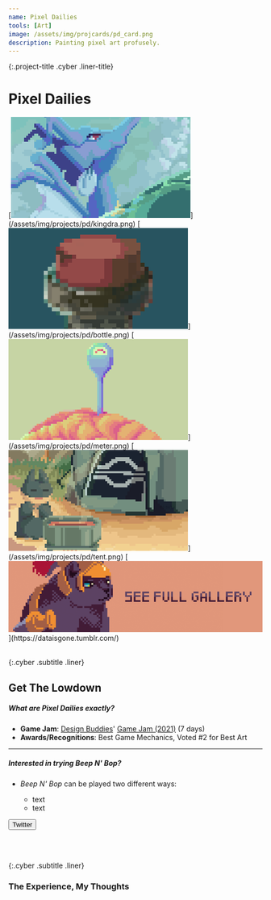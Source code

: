 ```yaml
---
name: Pixel Dailies
tools: [Art]
image: /assets/img/projcards/pd_card.png
description: Painting pixel art profusely.
---
```


{:.project-title .cyber .liner-title}
# Pixel Dailies

<!-- {:.cyber .subtitle .liner}
### A Sample of the Journey -->
<div class="pixel-div pixel-div-gallery" markdown="1">
[<img src="/assets/img/projects/pd/crop/kingdra_c.png">](/assets/img/projects/pd/kingdra.png)
[<img src="/assets/img/projects/pd/crop/bottle_c.png">](/assets/img/projects/pd/bottle.png)
[<img src="/assets/img/projects/pd/crop/meter_c.png">](/assets/img/projects/pd/meter.png)
[<img src="/assets/img/projects/pd/crop/tent_c.png">](/assets/img/projects/pd/tent.png)
[<img src="/assets/img/projects/pd/gallery_link.png">](https://dataisgone.tumblr.com/)
</div>

<br>

{:.cyber .subtitle .liner}
## Get The Lowdown
<div class="pixel-div">
    <!-- <h4 class="cyber info-subtitle">The Event</h4> -->
    <h5 class="cyber info-subtitle">What are Pixel Dailies exactly?</h5>
    <ul>
        <li><strong>Game Jam</strong>: <a href="https://www.designbuddies.community/">Design Buddies</a>' <a href="https://itch.io/jam/design-buddies-game-jam-2021">Game Jam (2021)</a> (7 days)</li>
        <li><strong>Awards/Recognitions</strong>: Best Game Mechanics, Voted #2 for Best Art</li>
    </ul>
    <!-- <h4 class="cyber info-subtitle">My Contributions</h4>
    <ul>
        <li><strong>Roles</strong>: Team Artist -- Character Designer, 2D Artist, Animator</li>
        <li><strong>Tools</strong>: Procreate, Adobe Photoshop</li>
    </ul> -->
    <hr class="inner-hr">
    <h5 class="cyber info-subtitle">Interested in trying Beep N' Bop?</h5>
    <ul>
        <li><em>Beep N' Bop</em> can be played two different ways:</li>
            <ul>
                <li>text</li>
                <li>text</li>
            </ul>
    </ul>
</div>

<div class="flex-container">
    <div class="flex-child vertical-center">
        <a class="no-underline" href="https://twitter.com/dataisgone">
            <button class="btn m-btn">
            <span class="btn__content">Twitter</span>
            <span class="btn__glitch"></span>
            </button>
        </a>
    </div>
</div>

<br><br>

{:.cyber .subtitle .liner}
### The Experience, My Thoughts
<div class="pixel-div pixel-div-exp">
    <!-- <h5 class="cyber info-subtitle">What is "Pixel Dailies" exactly?</h5> -->
    <!-- <p>
        <em>Beep N' Bop</em> is a 2.5D scavenger hunt where two robo-cooks work in tandem to complete a single dish between them. These bots are separated by a wall dividing the kitchen, causing the player to switch between them to access everything they need in order to serve up some delicious food under the time limit. Help them do their job before they're fired from their beloved 80's diner!
    </p> -->
    <!-- <br>
    <h5 class="cyber info-subtitle">The Experience, My Thoughts</h5> -->
        <!-- <p>
            I decided to do another competition once I gave myself enough of a break from a hackathon I was slowly preparing for for 5 months. In all honesty I was hesitant to jump into a completely new team, but I am so glad I did! The level of cooperation amongst our diverse members was superb, and we ended up making what’s now <em>Beep N’ Bop</em>.
        </p>
        <p>
            Within this team, I acted as the main artist. I contributed to nearly all aspects of Beep N’ Bop’s visual aesthetics and collaborated closely with our UX mini team to ensure what I was doing worked with their vision for accessibility. The composer and sound designer utilized the concept art I made to inspire his work. I also worked with our developer on rapid prototyping of how my pixel art would look in a 2.5D perspective alongside our 3D assets under a pixelated camera filter. In fact, cooperative, rapid prototyping between all our revolving parts was what made this game as nice as it is.
        </p>
        <p>
            This level of cooperation inspired me to really push myself past my comfort zone. The biggest example of this are the 2D animations. I really don’t consider myself an animator, but we needed animations to help our game stand out, and I wanted to step up to the plate. To help me accomplish this, I prioritized simplistic visuals to help speed up my frame-by-frame process of animating. The base design of both Beep and Bop centered around a ball, allowing me to work with basic squash and stretch animation and no walk-cycles involving legs. Approaching the animations like this gave me a chance to add more details, including basic shading that helped Beep and Bop stand out in their 3D environment.
        </p>
        <p>
            Additionally, my design choices allowed me to balance animating with creating illustrations. I have more confidence in my ability to draw than my animation skills, but nevertheless I quickly learned how to speedpaint more efficiently through this project. In particular, the three “level completed” splashes (the bibimbap, spaghetti with cheese, and the eggrolls) were all painted within the span of two hours. I hand paint my pixel art and do not use filters over existing images, so I am proud of what I was able to accomplish in that time.
        </p>
        <p>
            Because I was the only team member working on the art assets, I needed to work fast and ended up with a lot of little mistakes across the board. However, for the time that we had, I am proud of what I accomplished here, and I look forward to another project like this!
        </p> -->
    </div>
<br>